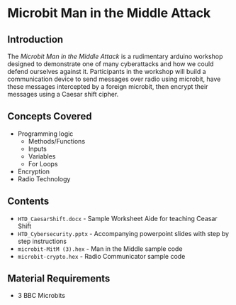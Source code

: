 # Microbit Man in the Middle Attack

## Introduction

The *Microbit Man in the Middle Attack* is a rudimentary arduino workshop designed to demonstrate one of many cyberattacks and how we could defend ourselves against it. Participants in the workshop will build a communication device to send messages over radio using microbit, have these messages intercepted by a foreign microbit, then encrypt their messages using a Caesar shift cipher.

## Concepts Covered

* Programming logic
    * Methods/Functions
    * Inputs
    * Variables
    * For Loops
* Encryption
* Radio Technology

## Contents

* ```HTD_CaesarShift.docx``` - Sample Worksheet Aide for teaching Ceasar Shift
* ```HTD_Cybersecurity.pptx``` - Accompanying powerpoint slides with step by step instructions
* ```microbit-MitM (3).hex``` - Man in the Middle sample code
* ```microbit-crypto.hex``` - Radio Communicator sample code

## Material Requirements

* 3 BBC Microbits
